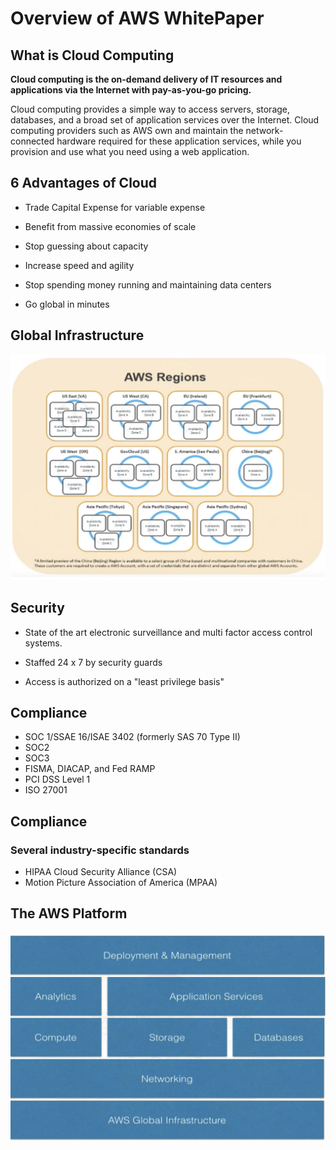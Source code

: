 # Overview of AWS WhitePaper

## What is Cloud Computing 

**Cloud computing is the on-demand delivery of IT resources and applications via the Internet with pay-as-you-go pricing.** 

Cloud computing provides a simple way to access servers, storage, databases, and a broad set of application services over the Internet. Cloud computing providers such as AWS own and maintain the network-connected hardware required for these application services, while you provision and use what you need using a web application. 

## 6 Advantages of Cloud 

* Trade Capital Expense for variable expense

* Benefit from massive economies of scale

* Stop guessing about capacity

* Increase speed and agility 

* Stop spending money running and maintaining data centers

* Go global in minutes

## Global Infrastructure

![Alt Image Text](images/1_1.jpg "body image")

## Security 

* State of the art electronic surveillance and multi factor access control systems.

* Staffed 24 x 7 by security guards
 
* Access is authorized on a "least privilege basis" 

## Compliance 

* SOC 1/SSAE 16/ISAE 3402 (formerly SAS 70 Type II)  
* SOC2 
* SOC3 
* FISMA, DIACAP, and Fed RAMP 
* PCI DSS Level 1 
* ISO 27001 

## Compliance 

### Several industry-specific standards 

* HIPAA Cloud Security Alliance (CSA) 
* Motion Picture Association of America (MPAA) 


## The AWS Platform

![Alt Image Text](images/1_2.jpg "body image")